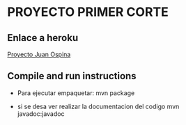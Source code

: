 # PROYECTO PRIMER CORTE 

## Enlace a heroku

[Proyecto Juan Ospina](https://salty-river-29279.herokuapp.com/)

## Compile and run instructions



* Para ejecutar empaquetar:
mvn package

* si se desa ver realizar la documentacion del codigo
mvn javadoc:javadoc


